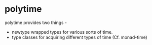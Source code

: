 # polytime

polytime provides two things -

- newtype wrapped types for various sorts of time.
- type classes for acquiring different types of time (Cf. monad-time)
